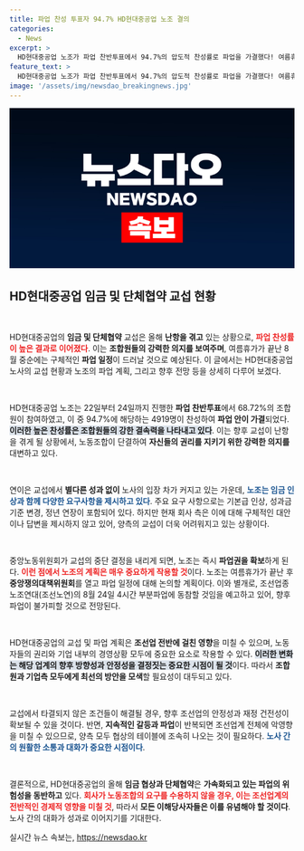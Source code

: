 ```yaml
---
title: 파업 찬성 투표자 94.7% HD현대중공업 노조 결의
categories:
  - News
excerpt: >
  HD현대중공업 노조가 파업 찬반투표에서 94.7%의 압도적 찬성률로 파업을 가결했다! 여름휴가 이후 본격적인 파업 일정이 드러날 예정으로, 노사 교섭 난항 속 긴장감이 고조되고 있다.
feature_text: >
  HD현대중공업 노조가 파업 찬반투표에서 94.7%의 압도적 찬성률로 파업을 가결했다! 여름휴가 이후 본격적인 파업 일정이 드러날 예정으로, 노사 교섭 난항 속 긴장감이 고조되고 있다.
image: '/assets/img/newsdao_breakingnews.jpg'
---
```


<p><img src="/assets/img/newsdao_breakingnews.jpg" alt="flaretime 속보" /></p>

<h2 data-ke-size="size26">HD현대중공업 임금 및 단체협약 교섭 현황</h2>

<p data-ke-size="size16">&nbsp;</p>

<p>HD현대중공업의 <strong>임금 및 단체협약</strong> 교섭은 올해 <strong>난항을 겪고</strong> 있는 상황으로, <b><span style="color: #ee2323;">파업 찬성률이 높은 결과로 이어졌다</span></b>. 이는 <strong>조합원들의 강력한 의지를 보여주며</strong>, 여름휴가가 끝난 8월 중순에는 구체적인 <strong>파업 일정</strong>이 드러날 것으로 예상된다. 이 글에서는 HD현대중공업 노사의 교섭 현황과 노조의 파업 계획, 그리고 향후 전망 등을 상세히 다루어 보겠다.</p>

<p data-ke-size="size16">&nbsp;</p>

<p>HD현대중공업 노조는 22일부터 24일까지 진행한 <strong>파업 찬반투표</strong>에서 68.72%의 조합원이 참여하였고, 이 중 94.7%에 해당하는 4919명이 찬성하여 <strong>파업 안이 가결</strong>되었다. <b><span style="background-color: #21538527;">이러한 높은 찬성률은 조합원들의 <strong>강한 결속력을 나타내고</strong> 있다</span></b>. 이는 향후 교섭이 난항을 겪게 될 상황에서, 노동조합이 단결하여 <strong>자신들의 권리를 지키기 위한 강력한 의지를</strong> 대변하고 있다.</p>

<p data-ke-size="size16">&nbsp;</p>

<p>연이은 교섭에서 <strong>별다른 성과 없이</strong> 노사의 입장 차가 커지고 있는 가운데, <b><span style="color: #1a5490;">노조는 임금 인상과 함께 다양한 요구사항을 제시하고 있다</span></b>. 주요 요구 사항으로는 기본급 인상, 성과금 기준 변경, 정년 연장이 포함되어 있다. 하지만 현재 회사 측은 이에 대해 구체적인 대안이나 답변을 제시하지 않고 있어, 양측의 교섭이 더욱 어려워지고 있는 상황이다.</p>

<p data-ke-size="size16">&nbsp;</p>

<p>중앙노동위원회가 교섭의 중단 결정을 내리게 되면, 노조는 즉시 <strong>파업권을 확보</strong>하게 된다. <b><span style="color: #ee2323;">이런 점에서 노조의 계획은 매우 중요하게 작용할 것</span></b>이다. 노조는 여름휴가가 끝난 후 <strong>중앙쟁의대책위원회</strong>를 열고 파업 일정에 대해 논의할 계획이다. 이와 별개로, 조선업종노조연대(조선노연)의 8월 24일 4시간 부분파업에 동참할 것임을 예고하고 있어, 향후 파업이 불가피할 것으로 전망된다.</p>

<p data-ke-size="size16">&nbsp;</p>

<p>HD현대중공업의 교섭 및 파업 계획은 <strong>조선업 전반에 걸친 영향</strong>을 미칠 수 있으며, 노동자들의 권리와 기업 내부의 경영상황 모두에 중요한 요소로 작용할 수 있다. <b><span style="background-color: #21538527;">이러한 변화는 해당 업계의 향후 방향성과 안정성을 결정짓는 중요한 시점이 될 것</span></b>이다. 따라서 <strong>조합원과 기업측 모두에게 최선의 방안을 모색</strong>할 필요성이 대두되고 있다. </p>

<p data-ke-size="size16">&nbsp;</p>

<p>교섭에서 타결되지 않은 조건들이 해결될 경우, 향후 조선업의 안정성과 재정 건전성이 확보될 수 있을 것이다. 반면, <strong>지속적인 갈등과 파업</strong>이 반복되면 조선업계 전체에 악영향을 미칠 수 있으므로, 양측 모두 협상의 테이블에 조속히 나오는 것이 필요하다. <b><span style="color: #1a5490;">노사 간의 원활한 소통과 대화가 중요한 시점이다</span></b>.</p>

<p data-ke-size="size16">&nbsp;</p>

<p>결론적으로, HD현대중공업의 올해 <strong>임금 협상과 단체협약</strong>은 <strong>가속화되고 있는 파업의 위험성을 동반하고</strong> 있다. <b><span style="color: #ee2323;">회사가 노동조합의 요구를 수용하지 않을 경우, 이는 조선업계의 전반적인 <strong>경제적 영향</strong>을 미칠 것</span></b>, 따라서 <strong>모든 이해당사자들은 이를 유념해야 할 것이다</strong>. 노사 간의 대화가 성과로 이어지기를 기대한다.</p>
실시간 뉴스 속보는, <a href="https://newsdao.kr" rel="dofollow">https://newsdao.kr</a>


